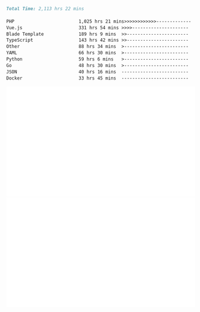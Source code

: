 <!--START_SECTION:waka-->

```markdown
Total Time: 2,113 hrs 22 mins

PHP                        1,025 hrs 21 mins>>>>>>>>>>>>-------------   46.57 %
Vue.js                     331 hrs 54 mins >>>>---------------------   15.07 %
Blade Template             189 hrs 9 mins  >>-----------------------   08.59 %
TypeScript                 143 hrs 42 mins >>-----------------------   06.53 %
Other                      88 hrs 34 mins  >------------------------   04.02 %
YAML                       66 hrs 30 mins  >------------------------   03.02 %
Python                     59 hrs 6 mins   >------------------------   02.68 %
Go                         48 hrs 30 mins  >------------------------   02.20 %
JSON                       40 hrs 16 mins  -------------------------   01.83 %
Docker                     33 hrs 45 mins  -------------------------   01.53 %
```

<!--END_SECTION:waka-->
<p align="center">
    <img src="https://raw.githubusercontent.com/rjp2525/rjp2525/output/generated/overview.svg">
    <img src="https://raw.githubusercontent.com/rjp2525/rjp2525/output/generated/languages.svg">
</p>
